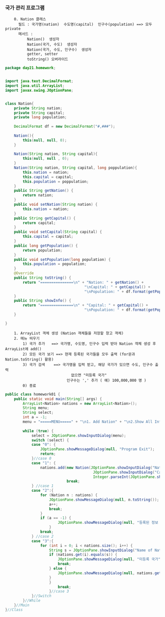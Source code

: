 ### 국가 관리 프로그램

        0. Nation 클래스 
	      필드 : 국가명(nation)  수도명(capital)  인구수(population) ==> 모두 private 
	      메서드 : 	
		      Nation()  생성자
		      Nation(국가, 수도)  생성자
		      Nation(국가, 수도, 인구수)  생성자
		      getter, setter 
		      toString() 오버라이드 


```java
package day21.homework;


import java.text.DecimalFormat;
import java.util.ArrayList;
import javax.swing.JOptionPane;


class Nation{
	private String nation;
	private String capital;
	private long population;
	
	DecimalFormat df = new DecimalFormat("#,###");
	
	Nation(){	
		this(null, null, 0);
	}
	
	Nation(String nation, String capital){
		this(null, null , 0);
	}
	Nation(String nation, String capital, long poppulation){
		this.nation = nation;
		this.capital = capital;
		this.population = poppulation;
	}
	public String getNation() {
		return nation;
	}
	public void setNation(String nation) {
		this.nation = nation;
	}
	public String getCapital() {
		return capital;
	}
	public void setCapital(String capital) {
		this.capital = capital;
	}
	public long getPopulation() {
		return population;
	}
	public void setPopulation(long population) {
		this.population = population;
	}
	@Override
	public String toString() {
		return "===============\n" + "Nation: " + getNation() + 
									"\nCapital: " + getCapital() + 
									"\nPopulation: " + df.format(getPopulation());
	}
	public String showInfo() {
		return "===============\n" + "Capital: " + getCapital() + 
									"\nPopulation: " + df.format(getPopulation());
	}

}
```

        1. ArrayList 객체 생성 (Nation 객체들을 저장할 창고 객체) 
        2. 메뉴 띄우기
	        1) 국가 추가   ==> 국가명, 수도명, 인구수 입력 받아 Nation 객체 생성 후 ArrayList에 add()
	        2) 모든 국가 보기	==> 현재 등록된 국가들을 모두 출력 (for문과 Nation.toString() 활용)
	        3) 국가 검색 	==> 국가명을 입력 받고, 해당 국가가 있으면 수도, 인구수 출력
			                      없으면 "미등록 국가"
		                        인구수는 ',' 추가 ( 예) 100,000,000 명 ) 
	        0) 종료 
          
```java
public class homework01 {
	public static void main(String[] args) {
		ArrayList<Nation> nations = new ArrayList<Nation>();
		String menu;
		String select;
		int a = -1;
		menu = "=====MENU=====" + "\n1. Add Nation" + "\n2.Show All Info" + "\n3. Search" + "\n0. Exit";
		
		while (true) {
			select = JOptionPane.showInputDialog(menu);
			switch (select) {
			case "0": {
				JOptionPane.showMessageDialog(null, "Program Exit");
				return;
			}//case 0
			case "1": {			
				nations.add(new Nation(JOptionPane.showInputDialog("Nation: "),
										JOptionPane.showInputDialog("Capital: "),
										Integer.parseInt(JOptionPane.showInputDialog("Population: "))));
							break;
			} //case 1
			case "2":{
				for (Nation n : nations) {
					JOptionPane.showMessageDialog(null, n.toString());
					a++;
					break;
				}
				if (a == -1) {
						JOptionPane.showMessageDialog(null, "등록된 정보 없음");
					}
				break;
			} //case 2
			case "3":{
				for (int i = 0; i < nations.size(); i++) {
					String s = JOptionPane.showInputDialog("Name of Nation: ");
					if (nations.get(i).equals(s)) {
						JOptionPane.showMessageDialog(null, "미등록 국가");
						break;
					} else {
						JOptionPane.showMessageDialog(null, nations.get(i).showInfo());
					}
					}
						break;
					}//case 3
			}//Switch
		}//While
	}//Main
}//Class
```
